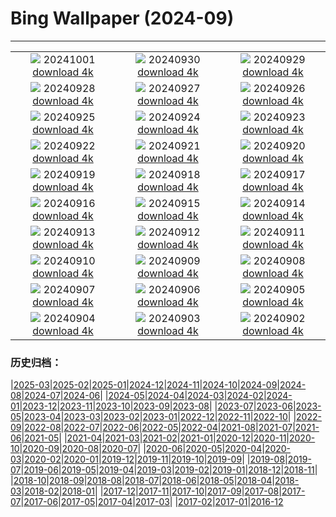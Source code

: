 # Bing Wallpaper (2024-09)
**************
| | | |
| :----: | :----: | :----: |
| ![](https://www.bing.com/th?id=OHR.WalrusNorway_EN-CA4061858184_1920x1080.jpg) 20241001 [download 4k](https://www.bing.com/th?id=OHR.WalrusNorway_EN-CA4061858184_UHD.jpg) | ![](https://www.bing.com/th?id=OHR.ConnecticutBridge_EN-CA8942855073_1920x1080.jpg) 20240930 [download 4k](https://www.bing.com/th?id=OHR.ConnecticutBridge_EN-CA8942855073_UHD.jpg) | ![](https://www.bing.com/th?id=OHR.FloridaSeashore_EN-CA2359430134_1920x1080.jpg) 20240929 [download 4k](https://www.bing.com/th?id=OHR.FloridaSeashore_EN-CA2359430134_UHD.jpg) |
| ![](https://www.bing.com/th?id=OHR.VeniceAerial_EN-CA1714828799_1920x1080.jpg) 20240928 [download 4k](https://www.bing.com/th?id=OHR.VeniceAerial_EN-CA1714828799_UHD.jpg) | ![](https://www.bing.com/th?id=OHR.LittleToucanet_EN-CA1208126136_1920x1080.jpg) 20240927 [download 4k](https://www.bing.com/th?id=OHR.LittleToucanet_EN-CA1208126136_UHD.jpg) | ![](https://www.bing.com/th?id=OHR.GiantSequoias_EN-CA0725943426_1920x1080.jpg) 20240926 [download 4k](https://www.bing.com/th?id=OHR.GiantSequoias_EN-CA0725943426_UHD.jpg) |
| ![](https://www.bing.com/th?id=OHR.SkaftafellWaterfall_EN-CA0508271608_1920x1080.jpg) 20240925 [download 4k](https://www.bing.com/th?id=OHR.SkaftafellWaterfall_EN-CA0508271608_UHD.jpg) | ![](https://www.bing.com/th?id=OHR.IcebergOtter_EN-CA0060532970_1920x1080.jpg) 20240924 [download 4k](https://www.bing.com/th?id=OHR.IcebergOtter_EN-CA0060532970_UHD.jpg) | ![](https://www.bing.com/th?id=OHR.AutumnCumbria_EN-CA9786205803_1920x1080.jpg) 20240923 [download 4k](https://www.bing.com/th?id=OHR.AutumnCumbria_EN-CA9786205803_UHD.jpg) |
| ![](https://www.bing.com/th?id=OHR.MunichBeerfest_EN-CA0865675708_1920x1080.jpg) 20240922 [download 4k](https://www.bing.com/th?id=OHR.MunichBeerfest_EN-CA0865675708_UHD.jpg) | ![](https://www.bing.com/th?id=OHR.OcracokeLight_EN-CA0008554628_1920x1080.jpg) 20240921 [download 4k](https://www.bing.com/th?id=OHR.OcracokeLight_EN-CA0008554628_UHD.jpg) | ![](https://www.bing.com/th?id=OHR.PiratePlayground_EN-CA5267288064_1920x1080.jpg) 20240920 [download 4k](https://www.bing.com/th?id=OHR.PiratePlayground_EN-CA5267288064_UHD.jpg) |
| ![](https://www.bing.com/th?id=OHR.GujoHachiman_EN-CA0510851106_1920x1080.jpg) 20240919 [download 4k](https://www.bing.com/th?id=OHR.GujoHachiman_EN-CA0510851106_UHD.jpg) | ![](https://www.bing.com/th?id=OHR.MidAutumnSingapore_EN-CA0460554285_1920x1080.jpg) 20240918 [download 4k](https://www.bing.com/th?id=OHR.MidAutumnSingapore_EN-CA0460554285_UHD.jpg) | ![](https://www.bing.com/th?id=OHR.SunriseWallabies_EN-CA0408938056_1920x1080.jpg) 20240917 [download 4k](https://www.bing.com/th?id=OHR.SunriseWallabies_EN-CA0408938056_UHD.jpg) |
| ![](https://www.bing.com/th?id=OHR.OuimetCanyon_EN-CA0342113199_1920x1080.jpg) 20240916 [download 4k](https://www.bing.com/th?id=OHR.OuimetCanyon_EN-CA0342113199_UHD.jpg) | ![](https://www.bing.com/th?id=OHR.RapaNuiSunrise_EN-CA0278736669_1920x1080.jpg) 20240915 [download 4k](https://www.bing.com/th?id=OHR.RapaNuiSunrise_EN-CA0278736669_UHD.jpg) | ![](https://www.bing.com/th?id=OHR.PointReyes_EN-CA0207843307_1920x1080.jpg) 20240914 [download 4k](https://www.bing.com/th?id=OHR.PointReyes_EN-CA0207843307_UHD.jpg) |
| ![](https://www.bing.com/th?id=OHR.DolphinReunion_EN-CA0142031840_1920x1080.jpg) 20240913 [download 4k](https://www.bing.com/th?id=OHR.DolphinReunion_EN-CA0142031840_UHD.jpg) | ![](https://www.bing.com/th?id=OHR.RedFoxMother_EN-CA4368684954_1920x1080.jpg) 20240912 [download 4k](https://www.bing.com/th?id=OHR.RedFoxMother_EN-CA4368684954_UHD.jpg) | ![](https://www.bing.com/th?id=OHR.BridgeLisbon_EN-CA9816290154_1920x1080.jpg) 20240911 [download 4k](https://www.bing.com/th?id=OHR.BridgeLisbon_EN-CA9816290154_UHD.jpg) |
| ![](https://www.bing.com/th?id=OHR.IguazuRainbow_EN-CA9747611398_1920x1080.jpg) 20240910 [download 4k](https://www.bing.com/th?id=OHR.IguazuRainbow_EN-CA9747611398_UHD.jpg) | ![](https://www.bing.com/th?id=OHR.StockholmLibrary_EN-CA2154287662_1920x1080.jpg) 20240909 [download 4k](https://www.bing.com/th?id=OHR.StockholmLibrary_EN-CA2154287662_UHD.jpg) | ![](https://www.bing.com/th?id=OHR.SantaCruzHummer_EN-CA9641643755_1920x1080.jpg) 20240908 [download 4k](https://www.bing.com/th?id=OHR.SantaCruzHummer_EN-CA9641643755_UHD.jpg) |
| ![](https://www.bing.com/th?id=OHR.GlenariffPark_EN-CA9582120244_1920x1080.jpg) 20240907 [download 4k](https://www.bing.com/th?id=OHR.GlenariffPark_EN-CA9582120244_UHD.jpg) | ![](https://www.bing.com/th?id=OHR.TIFF2024_EN-CA6309124110_1920x1080.jpg) 20240906 [download 4k](https://www.bing.com/th?id=OHR.TIFF2024_EN-CA6309124110_UHD.jpg) | ![](https://www.bing.com/th?id=OHR.DuskyOwls_EN-CA5479353295_1920x1080.jpg) 20240905 [download 4k](https://www.bing.com/th?id=OHR.DuskyOwls_EN-CA5479353295_UHD.jpg) |
| ![](https://www.bing.com/th?id=OHR.AlpineLakes_EN-CA4889089553_1920x1080.jpg) 20240904 [download 4k](https://www.bing.com/th?id=OHR.AlpineLakes_EN-CA4889089553_UHD.jpg) | ![](https://www.bing.com/th?id=OHR.ElbowRiver_EN-CA6581725556_1920x1080.jpg) 20240903 [download 4k](https://www.bing.com/th?id=OHR.ElbowRiver_EN-CA6581725556_UHD.jpg) | ![](https://www.bing.com/th?id=OHR.ThamesLondon_EN-CA7037142112_1920x1080.jpg) 20240902 [download 4k](https://www.bing.com/th?id=OHR.ThamesLondon_EN-CA7037142112_UHD.jpg) |

### 历史归档：

|[2025-03](/../2025-03/2025-03.md)|[2025-02](/../2025-02/2025-02.md)|[2025-01](/../2025-01/2025-01.md)|[2024-12](/../2024-12/2024-12.md)|[2024-11](/../2024-11/2024-11.md)|[2024-10](/../2024-10/2024-10.md)|[2024-09](/2024-09.md)|[2024-08](/../2024-08/2024-08.md)|[2024-07](/../2024-07/2024-07.md)|[2024-06](/../2024-06/2024-06.md)|
|[2024-05](/../2024-05/2024-05.md)|[2024-04](/../2024-04/2024-04.md)|[2024-03](/../2024-03/2024-03.md)|[2024-02](/../2024-02/2024-02.md)|[2024-01](/../2024-01/2024-01.md)|[2023-12](/../2023-12/2023-12.md)|[2023-11](/../2023-11/2023-11.md)|[2023-10](/../2023-10/2023-10.md)|[2023-09](/../2023-09/2023-09.md)|[2023-08](/../2023-08/2023-08.md)|
|[2023-07](/../2023-07/2023-07.md)|[2023-06](/../2023-06/2023-06.md)|[2023-05](/../2023-05/2023-05.md)|[2023-04](/../2023-04/2023-04.md)|[2023-03](/../2023-03/2023-03.md)|[2023-02](/../2023-02/2023-02.md)|[2023-01](/../2023-01/2023-01.md)|[2022-12](/../2022-12/2022-12.md)|[2022-11](/../2022-11/2022-11.md)|[2022-10](/../2022-10/2022-10.md)|
|[2022-09](/../2022-09/2022-09.md)|[2022-08](/../2022-08/2022-08.md)|[2022-07](/../2022-07/2022-07.md)|[2022-06](/../2022-06/2022-06.md)|[2022-05](/../2022-05/2022-05.md)|[2022-04](/../2022-04/2022-04.md)|[2021-08](/../2021-08/2021-08.md)|[2021-07](/../2021-07/2021-07.md)|[2021-06](/../2021-06/2021-06.md)|[2021-05](/../2021-05/2021-05.md)|
|[2021-04](/../2021-04/2021-04.md)|[2021-03](/../2021-03/2021-03.md)|[2021-02](/../2021-02/2021-02.md)|[2021-01](/../2021-01/2021-01.md)|[2020-12](/../2020-12/2020-12.md)|[2020-11](/../2020-11/2020-11.md)|[2020-10](/../2020-10/2020-10.md)|[2020-09](/../2020-09/2020-09.md)|[2020-08](/../2020-08/2020-08.md)|[2020-07](/../2020-07/2020-07.md)|
|[2020-06](/../2020-06/2020-06.md)|[2020-05](/../2020-05/2020-05.md)|[2020-04](/../2020-04/2020-04.md)|[2020-03](/../2020-03/2020-03.md)|[2020-02](/../2020-02/2020-02.md)|[2020-01](/../2020-01/2020-01.md)|[2019-12](/../2019-12/2019-12.md)|[2019-11](/../2019-11/2019-11.md)|[2019-10](/../2019-10/2019-10.md)|[2019-09](/../2019-09/2019-09.md)|
|[2019-08](/../2019-08/2019-08.md)|[2019-07](/../2019-07/2019-07.md)|[2019-06](/../2019-06/2019-06.md)|[2019-05](/../2019-05/2019-05.md)|[2019-04](/../2019-04/2019-04.md)|[2019-03](/../2019-03/2019-03.md)|[2019-02](/../2019-02/2019-02.md)|[2019-01](/../2019-01/2019-01.md)|[2018-12](/../2018-12/2018-12.md)|[2018-11](/../2018-11/2018-11.md)|
|[2018-10](/../2018-10/2018-10.md)|[2018-09](/../2018-09/2018-09.md)|[2018-08](/../2018-08/2018-08.md)|[2018-07](/../2018-07/2018-07.md)|[2018-06](/../2018-06/2018-06.md)|[2018-05](/../2018-05/2018-05.md)|[2018-04](/../2018-04/2018-04.md)|[2018-03](/../2018-03/2018-03.md)|[2018-02](/../2018-02/2018-02.md)|[2018-01](/../2018-01/2018-01.md)|
|[2017-12](/../2017-12/2017-12.md)|[2017-11](/../2017-11/2017-11.md)|[2017-10](/../2017-10/2017-10.md)|[2017-09](/../2017-09/2017-09.md)|[2017-08](/../2017-08/2017-08.md)|[2017-07](/../2017-07/2017-07.md)|[2017-06](/../2017-06/2017-06.md)|[2017-05](/../2017-05/2017-05.md)|[2017-04](/../2017-04/2017-04.md)|[2017-03](/../2017-03/2017-03.md)|
|[2017-02](/../2017-02/2017-02.md)|[2017-01](/../2017-01/2017-01.md)|[2016-12](/../2016-12/2016-12.md)